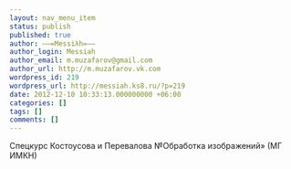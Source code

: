 ```yaml
---
layout: nav_menu_item
status: publish
published: true
author: ––=Messiλh=––
author_login: Messiah
author_email: m.muzafarov@gmail.com
author_url: http://m.muzafarov.vk.com
wordpress_id: 219
wordpress_url: http://messiah.ks8.ru/?p=219
date: 2012-12-10 10:33:13.000000000 +06:00
categories: []
tags: []
comments: []
---
```

Спецкурс Костоусова и Перевалова №Обработка изображений&raquo; (МГ ИМКН)
